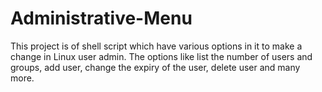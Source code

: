 # Administrative-Menu
This project is of shell script which have various options in it to make a change in Linux user admin. The options like list the number of users and groups, add user, change the expiry of the user, delete user and many more.
